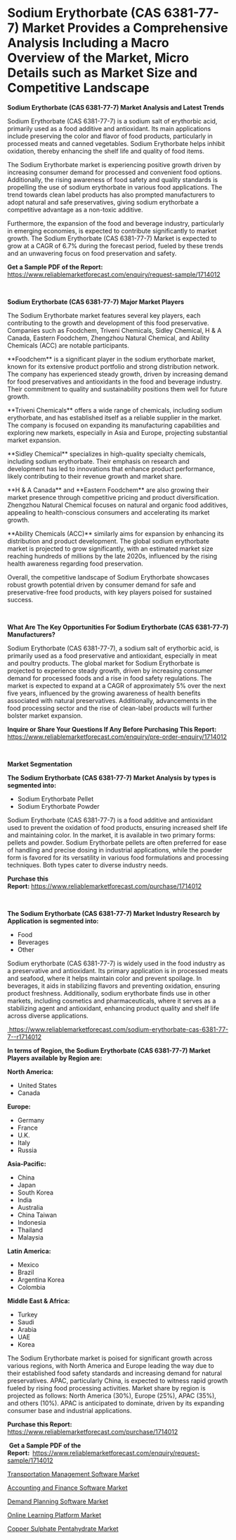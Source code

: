 <p><h1>Sodium Erythorbate (CAS 6381-77-7) Market Provides a Comprehensive Analysis Including a Macro Overview of the Market, Micro Details such as Market Size and Competitive Landscape</h1></p><p><strong>Sodium Erythorbate (CAS 6381-77-7) Market Analysis and Latest Trends</strong></p>
<p><p>Sodium Erythorbate (CAS 6381-77-7) is a sodium salt of erythorbic acid, primarily used as a food additive and antioxidant. Its main applications include preserving the color and flavor of food products, particularly in processed meats and canned vegetables. Sodium Erythorbate helps inhibit oxidation, thereby enhancing the shelf life and quality of food items.</p><p>The Sodium Erythorbate market is experiencing positive growth driven by increasing consumer demand for processed and convenient food options. Additionally, the rising awareness of food safety and quality standards is propelling the use of sodium erythorbate in various food applications. The trend towards clean label products has also prompted manufacturers to adopt natural and safe preservatives, giving sodium erythorbate a competitive advantage as a non-toxic additive.</p><p>Furthermore, the expansion of the food and beverage industry, particularly in emerging economies, is expected to contribute significantly to market growth. The Sodium Erythorbate (CAS 6381-77-7) Market is expected to grow at a CAGR of 6.7% during the forecast period, fueled by these trends and an unwavering focus on food preservation and safety.</p></p>
<p><strong>Get a Sample PDF of the Report:&nbsp;</strong> <a href="https://www.reliablemarketforecast.com/enquiry/request-sample/1714012?utm_campaign=1767&utm_medium=2&utm_source=Github&utm_content=ia&utm_term=22102024&utm_id=sodium-erythorbate-cas-6381-77-7">https://www.reliablemarketforecast.com/enquiry/request-sample/1714012</a></p>
<p>&nbsp;</p>
<p><strong>Sodium Erythorbate (CAS 6381-77-7) Major Market Players</strong></p>
<p><p>The Sodium Erythorbate market features several key players, each contributing to the growth and development of this food preservative. Companies such as Foodchem, Triveni Chemicals, Sidley Chemical, H & A Canada, Eastern Foodchem, Zhengzhou Natural Chemical, and Ability Chemicals (ACC) are notable participants.</p><p>**Foodchem** is a significant player in the sodium erythorbate market, known for its extensive product portfolio and strong distribution network. The company has experienced steady growth, driven by increasing demand for food preservatives and antioxidants in the food and beverage industry. Their commitment to quality and sustainability positions them well for future growth.</p><p>**Triveni Chemicals** offers a wide range of chemicals, including sodium erythorbate, and has established itself as a reliable supplier in the market. The company is focused on expanding its manufacturing capabilities and exploring new markets, especially in Asia and Europe, projecting substantial market expansion.</p><p>**Sidley Chemical** specializes in high-quality specialty chemicals, including sodium erythorbate. Their emphasis on research and development has led to innovations that enhance product performance, likely contributing to their revenue growth and market share.</p><p>**H & A Canada** and **Eastern Foodchem** are also growing their market presence through competitive pricing and product diversification. Zhengzhou Natural Chemical focuses on natural and organic food additives, appealing to health-conscious consumers and accelerating its market growth.</p><p>**Ability Chemicals (ACC)** similarly aims for expansion by enhancing its distribution and product development. The global sodium erythorbate market is projected to grow significantly, with an estimated market size reaching hundreds of millions by the late 2020s, influenced by the rising health awareness regarding food preservation.</p><p>Overall, the competitive landscape of Sodium Erythorbate showcases robust growth potential driven by consumer demand for safe and preservative-free food products, with key players poised for sustained success.</p></p>
<p>&nbsp;</p>
<p><strong>What Are The Key Opportunities For Sodium Erythorbate (CAS 6381-77-7) Manufacturers?</strong></p>
<p><p>Sodium Erythorbate (CAS 6381-77-7), a sodium salt of erythorbic acid, is primarily used as a food preservative and antioxidant, especially in meat and poultry products. The global market for Sodium Erythorbate is projected to experience steady growth, driven by increasing consumer demand for processed foods and a rise in food safety regulations. The market is expected to expand at a CAGR of approximately 5% over the next five years, influenced by the growing awareness of health benefits associated with natural preservatives. Additionally, advancements in the food processing sector and the rise of clean-label products will further bolster market expansion.</p></p>
<p><strong>Inquire or Share Your Questions If Any Before Purchasing This Report:</strong> <a href="https://www.reliablemarketforecast.com/enquiry/pre-order-enquiry/1714012?utm_campaign=1767&utm_medium=2&utm_source=Github&utm_content=ia&utm_term=22102024&utm_id=sodium-erythorbate-cas-6381-77-7">https://www.reliablemarketforecast.com/enquiry/pre-order-enquiry/1714012</a></p>
<p>&nbsp;</p>
<p><strong>Market Segmentation</strong></p>
<p><strong>The Sodium Erythorbate (CAS 6381-77-7) Market Analysis by types is segmented into:</strong></p>
<p><ul><li>Sodium Erythorbate Pellet</li><li>Sodium Erythorbate Powder</li></ul></p>
<p><p>Sodium Erythorbate (CAS 6381-77-7) is a food additive and antioxidant used to prevent the oxidation of food products, ensuring increased shelf life and maintaining color. In the market, it is available in two primary forms: pellets and powder. Sodium Erythorbate pellets are often preferred for ease of handling and precise dosing in industrial applications, while the powder form is favored for its versatility in various food formulations and processing techniques. Both types cater to diverse industry needs.</p></p>
<p><strong>Purchase this Report:&nbsp;</strong><a href="https://www.reliablemarketforecast.com/purchase/1714012?utm_campaign=1767&utm_medium=2&utm_source=Github&utm_content=ia&utm_term=22102024&utm_id=sodium-erythorbate-cas-6381-77-7">https://www.reliablemarketforecast.com/purchase/1714012</a></p>
<p>&nbsp;</p>
<p><strong>The Sodium Erythorbate (CAS 6381-77-7) Market Industry Research by Application is segmented into:</strong></p>
<p><ul><li>Food</li><li>Beverages</li><li>Other</li></ul></p>
<p><p>Sodium erythorbate (CAS 6381-77-7) is widely used in the food industry as a preservative and antioxidant. Its primary application is in processed meats and seafood, where it helps maintain color and prevent spoilage. In beverages, it aids in stabilizing flavors and preventing oxidation, ensuring product freshness. Additionally, sodium erythorbate finds use in other markets, including cosmetics and pharmaceuticals, where it serves as a stabilizing agent and antioxidant, enhancing product quality and shelf life across diverse applications.</p></p>
<p><a href="https://www.reliablemarketforecast.com/sodium-erythorbate-cas-6381-77-7--r1714012?utm_campaign=1767&utm_medium=2&utm_source=Github&utm_content=ia&utm_term=22102024&utm_id=sodium-erythorbate-cas-6381-77-7">&nbsp;https://www.reliablemarketforecast.com/sodium-erythorbate-cas-6381-77-7--r1714012</a></p>
<p><strong>In terms of Region, the Sodium Erythorbate (CAS 6381-77-7) Market Players available by Region are:</strong></p>
<p>
    <p> <strong> North America: </strong>
        <ul>
            <li>United States</li>
            <li>Canada</li>
        </ul>
        </p> 
    <p> <strong> Europe: </strong>
        <ul>
            <li>Germany</li>
            <li>France</li>
            <li>U.K.</li>
            <li>Italy</li>
            <li>Russia</li>
        </ul>
        </p> 
    <p> <strong> Asia-Pacific: </strong>
        <ul>
            <li>China</li>
            <li>Japan</li>
            <li>South Korea</li>
            <li>India</li>
            <li>Australia</li>
            <li>China Taiwan</li>
            <li>Indonesia</li>
            <li>Thailand</li>
            <li>Malaysia</li>
        </ul>
        </p> 
    <p> <strong> Latin America: </strong>
        <ul>
            <li>Mexico</li>
            <li>Brazil</li>
            <li>Argentina Korea</li>
            <li>Colombia</li>
        </ul>
        </p> 
    <p> <strong> Middle East & Africa: </strong>
        <ul>
            <li>Turkey</li>
            <li>Saudi</li>
            <li>Arabia</li>
            <li>UAE</li>
            <li>Korea</li>
        </ul>
    </p>
    </p>
<p><p>The Sodium Erythorbate market is poised for significant growth across various regions, with North America and Europe leading the way due to their established food safety standards and increasing demand for natural preservatives. APAC, particularly China, is expected to witness rapid growth fueled by rising food processing activities. Market share by region is projected as follows: North America (30%), Europe (25%), APAC (35%), and others (10%). APAC is anticipated to dominate, driven by its expanding consumer base and industrial applications.</p></p>
<p><strong>Purchase this Report: </strong><a href="https://www.reliablemarketforecast.com/purchase/1714012?utm_campaign=1767&utm_medium=2&utm_source=Github&utm_content=ia&utm_term=22102024&utm_id=sodium-erythorbate-cas-6381-77-7">https://www.reliablemarketforecast.com/purchase/1714012</a></p>
<p>&nbsp;<strong>Get a Sample PDF of the Report:&nbsp;&nbsp;</strong><a href="https://www.reliablemarketforecast.com/enquiry/request-sample/1714012?utm_campaign=1767&utm_medium=2&utm_source=Github&utm_content=ia&utm_term=22102024&utm_id=sodium-erythorbate-cas-6381-77-7">https://www.reliablemarketforecast.com/enquiry/request-sample/1714012</a></p>
<p><strong></strong></p>
<p><p><a href="https://www.linkedin.com/pulse/transportation-management-software-market-outlook-complete-v6v9c?utm_campaign=1767&utm_medium=2&utm_source=Github&utm_content=ia&utm_term=22102024&utm_id=sodium-erythorbate-cas-6381-77-7">Transportation Management Software Market</a></p><p><a href="https://www.linkedin.com/pulse/accounting-finance-software-market-size-segmentation-b2ibc?utm_campaign=1767&utm_medium=2&utm_source=Github&utm_content=ia&utm_term=22102024&utm_id=sodium-erythorbate-cas-6381-77-7">Accounting and Finance Software Market</a></p><p><a href="https://www.linkedin.com/pulse/demand-planning-software-market-share-analysis-growth-a2iuc?utm_campaign=1767&utm_medium=2&utm_source=Github&utm_content=ia&utm_term=22102024&utm_id=sodium-erythorbate-cas-6381-77-7">Demand Planning Software Market</a></p><p><a href="https://www.linkedin.com/pulse/emerging-trends-online-learning-platform-market-detailed-overview-6biac?utm_campaign=1767&utm_medium=2&utm_source=Github&utm_content=ia&utm_term=22102024&utm_id=sodium-erythorbate-cas-6381-77-7">Online Learning Platform Market</a></p><p><a href="https://github.com/AlisaRowe24/Market-Research-Report-List-1/blob/main/copper-sulphate-pentahydrate-market.md?utm_campaign=1767&utm_medium=2&utm_source=Github&utm_content=ia&utm_term=22102024&utm_id=sodium-erythorbate-cas-6381-77-7">Copper Sulphate Pentahydrate Market</a></p></p>